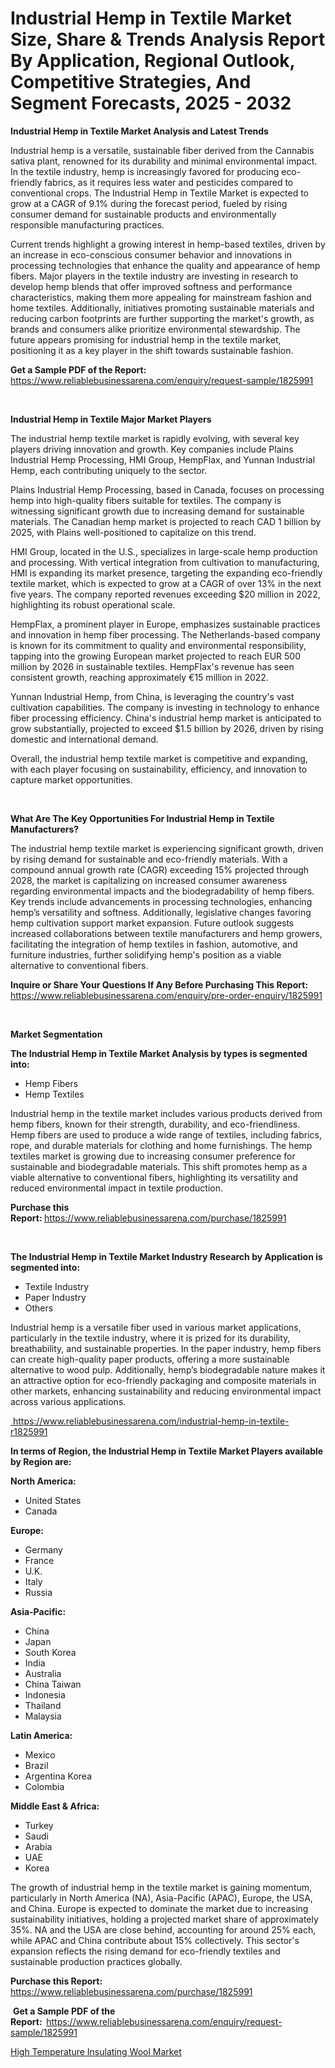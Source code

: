 <p><h1>Industrial Hemp in Textile Market Size, Share & Trends Analysis Report By Application, Regional Outlook, Competitive Strategies, And Segment Forecasts, 2025 - 2032</h1></p><p><strong>Industrial Hemp in Textile Market Analysis and Latest Trends</strong></p>
<p><p>Industrial hemp is a versatile, sustainable fiber derived from the Cannabis sativa plant, renowned for its durability and minimal environmental impact. In the textile industry, hemp is increasingly favored for producing eco-friendly fabrics, as it requires less water and pesticides compared to conventional crops. The Industrial Hemp in Textile Market is expected to grow at a CAGR of 9.1% during the forecast period, fueled by rising consumer demand for sustainable products and environmentally responsible manufacturing practices.</p><p>Current trends highlight a growing interest in hemp-based textiles, driven by an increase in eco-conscious consumer behavior and innovations in processing technologies that enhance the quality and appearance of hemp fibers. Major players in the textile industry are investing in research to develop hemp blends that offer improved softness and performance characteristics, making them more appealing for mainstream fashion and home textiles. Additionally, initiatives promoting sustainable materials and reducing carbon footprints are further supporting the market's growth, as brands and consumers alike prioritize environmental stewardship. The future appears promising for industrial hemp in the textile market, positioning it as a key player in the shift towards sustainable fashion.</p></p>
<p><strong>Get a Sample PDF of the Report:&nbsp;</strong> <a href="https://www.reliablebusinessarena.com/enquiry/request-sample/1825991?utm_campaign=2258&utm_medium=2&utm_source=Github&utm_content=ia&utm_term=03022025&utm_id=industrial-hemp-in-textile">https://www.reliablebusinessarena.com/enquiry/request-sample/1825991</a></p>
<p>&nbsp;</p>
<p><strong>Industrial Hemp in Textile Major Market Players</strong></p>
<p><p>The industrial hemp textile market is rapidly evolving, with several key players driving innovation and growth. Key companies include Plains Industrial Hemp Processing, HMI Group, HempFlax, and Yunnan Industrial Hemp, each contributing uniquely to the sector.</p><p>Plains Industrial Hemp Processing, based in Canada, focuses on processing hemp into high-quality fibers suitable for textiles. The company is witnessing significant growth due to increasing demand for sustainable materials. The Canadian hemp market is projected to reach CAD 1 billion by 2025, with Plains well-positioned to capitalize on this trend.</p><p>HMI Group, located in the U.S., specializes in large-scale hemp production and processing. With vertical integration from cultivation to manufacturing, HMI is expanding its market presence, targeting the expanding eco-friendly textile market, which is expected to grow at a CAGR of over 13% in the next five years. The company reported revenues exceeding $20 million in 2022, highlighting its robust operational scale.</p><p>HempFlax, a prominent player in Europe, emphasizes sustainable practices and innovation in hemp fiber processing. The Netherlands-based company is known for its commitment to quality and environmental responsibility, tapping into the growing European market projected to reach EUR 500 million by 2026 in sustainable textiles. HempFlax's revenue has seen consistent growth, reaching approximately €15 million in 2022.</p><p>Yunnan Industrial Hemp, from China, is leveraging the country's vast cultivation capabilities. The company is investing in technology to enhance fiber processing efficiency. China's industrial hemp market is anticipated to grow substantially, projected to exceed $1.5 billion by 2026, driven by rising domestic and international demand.</p><p>Overall, the industrial hemp textile market is competitive and expanding, with each player focusing on sustainability, efficiency, and innovation to capture market opportunities.</p></p>
<p>&nbsp;</p>
<p><strong>What Are The Key Opportunities For Industrial Hemp in Textile Manufacturers?</strong></p>
<p><p>The industrial hemp textile market is experiencing significant growth, driven by rising demand for sustainable and eco-friendly materials. With a compound annual growth rate (CAGR) exceeding 15% projected through 2028, the market is capitalizing on increased consumer awareness regarding environmental impacts and the biodegradability of hemp fibers. Key trends include advancements in processing technologies, enhancing hemp’s versatility and softness. Additionally, legislative changes favoring hemp cultivation support market expansion. Future outlook suggests increased collaborations between textile manufacturers and hemp growers, facilitating the integration of hemp textiles in fashion, automotive, and furniture industries, further solidifying hemp's position as a viable alternative to conventional fibers.</p></p>
<p><strong>Inquire or Share Your Questions If Any Before Purchasing This Report:</strong> <a href="https://www.reliablebusinessarena.com/enquiry/pre-order-enquiry/1825991?utm_campaign=2258&utm_medium=2&utm_source=Github&utm_content=ia&utm_term=03022025&utm_id=industrial-hemp-in-textile">https://www.reliablebusinessarena.com/enquiry/pre-order-enquiry/1825991</a></p>
<p>&nbsp;</p>
<p><strong>Market Segmentation</strong></p>
<p><strong>The Industrial Hemp in Textile Market Analysis by types is segmented into:</strong></p>
<p><ul><li>Hemp Fibers</li><li>Hemp Textiles</li></ul></p>
<p><p>Industrial hemp in the textile market includes various products derived from hemp fibers, known for their strength, durability, and eco-friendliness. Hemp fibers are used to produce a wide range of textiles, including fabrics, rope, and durable materials for clothing and home furnishings. The hemp textiles market is growing due to increasing consumer preference for sustainable and biodegradable materials. This shift promotes hemp as a viable alternative to conventional fibers, highlighting its versatility and reduced environmental impact in textile production.</p></p>
<p><strong>Purchase this Report:&nbsp;</strong><a href="https://www.reliablebusinessarena.com/purchase/1825991?utm_campaign=2258&utm_medium=2&utm_source=Github&utm_content=ia&utm_term=03022025&utm_id=industrial-hemp-in-textile">https://www.reliablebusinessarena.com/purchase/1825991</a></p>
<p>&nbsp;</p>
<p><strong>The Industrial Hemp in Textile Market Industry Research by Application is segmented into:</strong></p>
<p><ul><li>Textile Industry</li><li>Paper Industry</li><li>Others</li></ul></p>
<p><p>Industrial hemp is a versatile fiber used in various market applications, particularly in the textile industry, where it is prized for its durability, breathability, and sustainable properties. In the paper industry, hemp fibers can create high-quality paper products, offering a more sustainable alternative to wood pulp. Additionally, hemp’s biodegradable nature makes it an attractive option for eco-friendly packaging and composite materials in other markets, enhancing sustainability and reducing environmental impact across various applications.</p></p>
<p><a href="https://www.reliablebusinessarena.com/industrial-hemp-in-textile-r1825991?utm_campaign=2258&utm_medium=2&utm_source=Github&utm_content=ia&utm_term=03022025&utm_id=industrial-hemp-in-textile">&nbsp;https://www.reliablebusinessarena.com/industrial-hemp-in-textile-r1825991</a></p>
<p><strong>In terms of Region, the Industrial Hemp in Textile Market Players available by Region are:</strong></p>
<p>
    <p> <strong> North America: </strong>
        <ul>
            <li>United States</li>
            <li>Canada</li>
        </ul>
        </p> 
    <p> <strong> Europe: </strong>
        <ul>
            <li>Germany</li>
            <li>France</li>
            <li>U.K.</li>
            <li>Italy</li>
            <li>Russia</li>
        </ul>
        </p> 
    <p> <strong> Asia-Pacific: </strong>
        <ul>
            <li>China</li>
            <li>Japan</li>
            <li>South Korea</li>
            <li>India</li>
            <li>Australia</li>
            <li>China Taiwan</li>
            <li>Indonesia</li>
            <li>Thailand</li>
            <li>Malaysia</li>
        </ul>
        </p> 
    <p> <strong> Latin America: </strong>
        <ul>
            <li>Mexico</li>
            <li>Brazil</li>
            <li>Argentina Korea</li>
            <li>Colombia</li>
        </ul>
        </p> 
    <p> <strong> Middle East & Africa: </strong>
        <ul>
            <li>Turkey</li>
            <li>Saudi</li>
            <li>Arabia</li>
            <li>UAE</li>
            <li>Korea</li>
        </ul>
    </p>
    </p>
<p><p>The growth of industrial hemp in the textile market is gaining momentum, particularly in North America (NA), Asia-Pacific (APAC), Europe, the USA, and China. Europe is expected to dominate the market due to increasing sustainability initiatives, holding a projected market share of approximately 35%. NA and the USA are close behind, accounting for around 25% each, while APAC and China contribute about 15% collectively. This sector's expansion reflects the rising demand for eco-friendly textiles and sustainable production practices globally.</p></p>
<p><strong>Purchase this Report: </strong><a href="https://www.reliablebusinessarena.com/purchase/1825991?utm_campaign=2258&utm_medium=2&utm_source=Github&utm_content=ia&utm_term=03022025&utm_id=industrial-hemp-in-textile">https://www.reliablebusinessarena.com/purchase/1825991</a></p>
<p>&nbsp;<strong>Get a Sample PDF of the Report:&nbsp;&nbsp;</strong><a href="https://www.reliablebusinessarena.com/enquiry/request-sample/1825991?utm_campaign=2258&utm_medium=2&utm_source=Github&utm_content=ia&utm_term=03022025&utm_id=industrial-hemp-in-textile">https://www.reliablebusinessarena.com/enquiry/request-sample/1825991</a></p>
<p><strong></strong></p>
<p><p><a href="https://github.com/ilonaenterline65/Market-Research-Report-List-1/blob/main/high-temperature-insulating-wool-market.md?utm_campaign=2258&utm_medium=2&utm_source=Github&utm_content=ia&utm_term=03022025&utm_id=industrial-hemp-in-textile">High Temperature Insulating Wool Market</a></p></p>